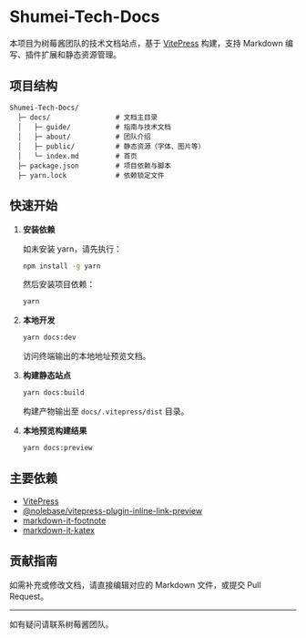 # Shumei-Tech-Docs

本项目为树莓酱团队的技术文档站点，基于 [VitePress](https://vitepress.dev/) 构建，支持 Markdown 编写、插件扩展和静态资源管理。

## 项目结构

```
Shumei-Tech-Docs/
  ├─ docs/                # 文档主目录
  │   ├─ guide/           # 指南与技术文档
  │   ├─ about/           # 团队介绍
  │   ├─ public/          # 静态资源（字体、图片等）
  │   └─ index.md         # 首页
  ├─ package.json         # 项目依赖与脚本
  ├─ yarn.lock            # 依赖锁定文件
```

## 快速开始

1. **安装依赖**

   如未安装 yarn，请先执行：
   ```bash
   npm install -g yarn
   ```
   然后安装项目依赖：
   ```bash
   yarn
   ```

2. **本地开发**

   ```bash
   yarn docs:dev
   ```
   访问终端输出的本地地址预览文档。

3. **构建静态站点**

   ```bash
   yarn docs:build
   ```
   构建产物输出至 `docs/.vitepress/dist` 目录。

4. **本地预览构建结果**

   ```bash
   yarn docs:preview
   ```

## 主要依赖
- [VitePress](https://vitepress.dev/)
- [@nolebase/vitepress-plugin-inline-link-preview](https://github.com/nolebase/vitepress-plugin-inline-link-preview)
- [markdown-it-footnote](https://github.com/markdown-it/markdown-it-footnote)
- [markdown-it-katex](https://github.com/waylonflinn/markdown-it-katex)

## 贡献指南
如需补充或修改文档，请直接编辑对应的 Markdown 文件，或提交 Pull Request。

---

如有疑问请联系树莓酱团队。 